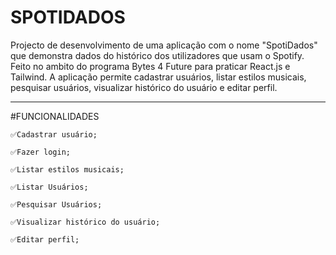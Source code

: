 # SPOTIDADOS
Projecto de desenvolvimento de uma aplicação com o nome "SpotiDados" que demonstra dados do histórico  dos utilizadores que usam o Spotify. Feito no ambito do programa Bytes 4 Future para praticar React.js e Tailwind.
A aplicação permite cadastrar usuários, listar estilos musicais, pesquisar usuários, visualizar histórico do usuário e editar perfil. 
_________________________________________________________________________________________________________________________________________________________________________________________________________________________
#FUNCIONALIDADES

`✅Cadastrar usuário;`

`✅Fazer login;`

`✅Listar estilos musicais;`

`✅Listar Usuários;`

`✅Pesquisar Usuários;`

`✅Visualizar histórico do usuário;`

`✅Editar perfil;`
